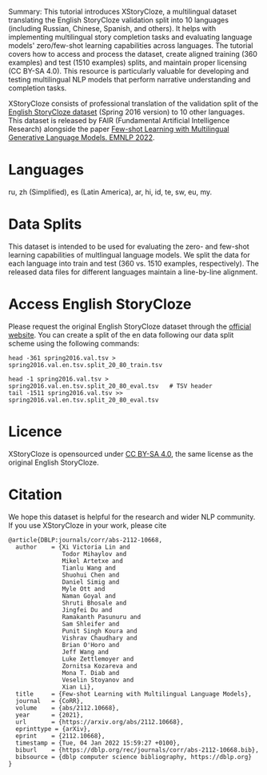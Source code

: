 Summary: This tutorial introduces XStoryCloze, a multilingual dataset translating the English StoryCloze validation split into 10 languages (including Russian, Chinese, Spanish, and others). It helps with implementing multilingual story completion tasks and evaluating language models' zero/few-shot learning capabilities across languages. The tutorial covers how to access and process the dataset, create aligned training (360 examples) and test (1510 examples) splits, and maintain proper licensing (CC BY-SA 4.0). This resource is particularly valuable for developing and testing multilingual NLP models that perform narrative understanding and completion tasks.

XStoryCloze consists of professional translation of the validation split of the [English StoryCloze dataset](https://cs.rochester.edu/nlp/rocstories/) (Spring 2016 version) to 10 other languages. This dataset is released by FAIR (Fundamental Artificial Intelligence Research) alongside the paper [Few-shot Learning with Multilingual Generative Language Models. EMNLP 2022](https://arxiv.org/abs/2112.10668).

# Languages
ru, zh (Simplified), es (Latin America), ar, hi, id, te, sw, eu, my.

# Data Splits
This dataset is intended to be used for evaluating the zero- and few-shot learning capabilities of multlingual language models. We split the data for each language into train and test (360 vs. 1510 examples, respectively). The released data files for different languages maintain a line-by-line alignment.

# Access English StoryCloze
Please request the original English StoryCloze dataset through the [official website](https://cs.rochester.edu/nlp/rocstories/). You can create a split of the en data following our data split scheme using the following commands:
```
head -361 spring2016.val.tsv > spring2016.val.en.tsv.split_20_80_train.tsv

head -1 spring2016.val.tsv > spring2016.val.en.tsv.split_20_80_eval.tsv   # TSV header
tail -1511 spring2016.val.tsv >> spring2016.val.en.tsv.split_20_80_eval.tsv
```

# Licence
XStoryCloze is opensourced under [CC BY-SA 4.0](https://creativecommons.org/licenses/by-sa/4.0/legalcode), the same license as the original English StoryCloze.

# Citation
We hope this dataset is helpful for the research and wider NLP community. If you use XStoryCloze in your work, please cite
```
@article{DBLP:journals/corr/abs-2112-10668,
  author    = {Xi Victoria Lin and
               Todor Mihaylov and
               Mikel Artetxe and
               Tianlu Wang and
               Shuohui Chen and
               Daniel Simig and
               Myle Ott and
               Naman Goyal and
               Shruti Bhosale and
               Jingfei Du and
               Ramakanth Pasunuru and
               Sam Shleifer and
               Punit Singh Koura and
               Vishrav Chaudhary and
               Brian O'Horo and
               Jeff Wang and
               Luke Zettlemoyer and
               Zornitsa Kozareva and
               Mona T. Diab and
               Veselin Stoyanov and
               Xian Li},
  title     = {Few-shot Learning with Multilingual Language Models},
  journal   = {CoRR},
  volume    = {abs/2112.10668},
  year      = {2021},
  url       = {https://arxiv.org/abs/2112.10668},
  eprinttype = {arXiv},
  eprint    = {2112.10668},
  timestamp = {Tue, 04 Jan 2022 15:59:27 +0100},
  biburl    = {https://dblp.org/rec/journals/corr/abs-2112-10668.bib},
  bibsource = {dblp computer science bibliography, https://dblp.org}
}
```
